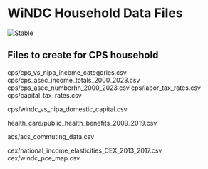 # WiNDC Household Data Files

[![Stable](https://img.shields.io/badge/docs-stable-blue.svg)](https://uw-windc.github.io/windc_household_data/dev/)



## Files to create for CPS household

cps/cps_vs_nipa_income_categories.csv
cps/cps_asec_income_totals_2000_2023.csv
cps/cps_asec_numberhh_2000_2023.csv
cps/labor_tax_rates.csv
cps/capital_tax_rates.csv


cps/windc_vs_nipa_domestic_capital.csv



health_care/public_health_benefits_2009_2019.csv

acs/acs_commuting_data.csv

cex/national_income_elasticities_CEX_2013_2017.csv
cex/windc_pce_map.csv